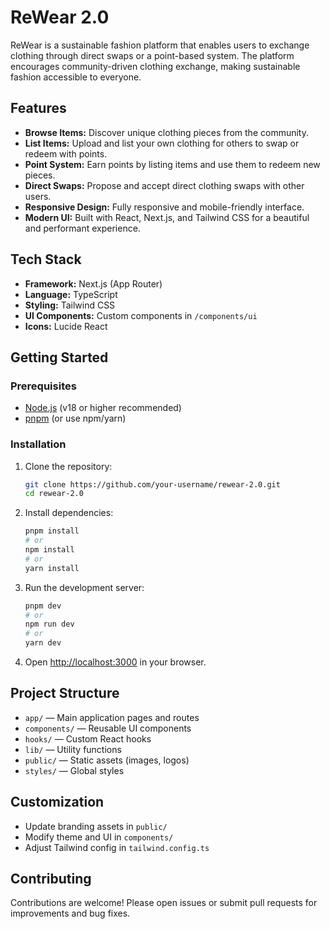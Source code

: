 # ReWear 2.0

ReWear is a sustainable fashion platform that enables users to exchange clothing through direct swaps or a point-based system. The platform encourages community-driven clothing exchange, making sustainable fashion accessible to everyone.

## Features

- **Browse Items:** Discover unique clothing pieces from the community.
- **List Items:** Upload and list your own clothing for others to swap or redeem with points.
- **Point System:** Earn points by listing items and use them to redeem new pieces.
- **Direct Swaps:** Propose and accept direct clothing swaps with other users.
- **Responsive Design:** Fully responsive and mobile-friendly interface.
- **Modern UI:** Built with React, Next.js, and Tailwind CSS for a beautiful and performant experience.

## Tech Stack

- **Framework:** Next.js (App Router)
- **Language:** TypeScript
- **Styling:** Tailwind CSS
- **UI Components:** Custom components in `/components/ui`
- **Icons:** Lucide React

## Getting Started

### Prerequisites
- [Node.js](https://nodejs.org/) (v18 or higher recommended)
- [pnpm](https://pnpm.io/) (or use npm/yarn)

### Installation

1. Clone the repository:
   ```sh
   git clone https://github.com/your-username/rewear-2.0.git
   cd rewear-2.0
   ```
2. Install dependencies:
   ```sh
   pnpm install
   # or
   npm install
   # or
   yarn install
   ```
3. Run the development server:
   ```sh
   pnpm dev
   # or
   npm run dev
   # or
   yarn dev
   ```
4. Open [http://localhost:3000](http://localhost:3000) in your browser.

## Project Structure

- `app/` — Main application pages and routes
- `components/` — Reusable UI components
- `hooks/` — Custom React hooks
- `lib/` — Utility functions
- `public/` — Static assets (images, logos)
- `styles/` — Global styles

## Customization
- Update branding assets in `public/`
- Modify theme and UI in `components/`
- Adjust Tailwind config in `tailwind.config.ts`

## Contributing

Contributions are welcome! Please open issues or submit pull requests for improvements and bug fixes.

